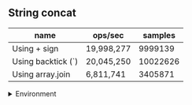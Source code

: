 ## String concat

|name|ops/sec|samples|
|-|-|-|
|Using + sign|19,998,277|9999139|
|Using backtick (`)|20,045,250|10022626|
|Using array.join|6,811,741|3405871|


<details>
<summary>Environment</summary>

* __Machine:__ linux x64 | 4 vCPUs | 15.2GB Mem
* __Run:__ Mon Jun 24 2024 01:26:34 GMT+0000 (Coordinated Universal Time)
</details>

<!--
{"environment":{"platform":"linux","arch":"x64","cpus":4,"totalMemory":15.245216369628906},"benchmarks":[{"name":"Using + sign","opsSec":19998277.240069505,"samples":9999139},{"name":"Using backtick (`)","opsSec":20045250.917457454,"samples":10022626},{"name":"Using array.join","opsSec":6811741.128094288,"samples":3405871}]}-->
